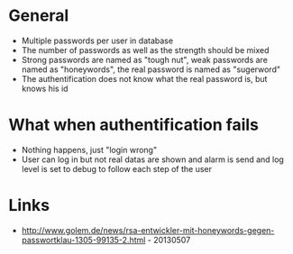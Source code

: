 # General

* Multiple passwords per user in database
* The number of passwords as well as the strength should be mixed
* Strong passwords are named as "tough nut", weak passwords are named as "honeywords", the real password is named as "sugerword"
* The authentification does not know what the real password is, but knows his id

# What when authentification fails

* Nothing happens, just "login wrong"
* User can log in but not real datas are shown and alarm is send and log level is set to debug to follow each step of the user

# Links

* http://www.golem.de/news/rsa-entwickler-mit-honeywords-gegen-passwortklau-1305-99135-2.html - 20130507
